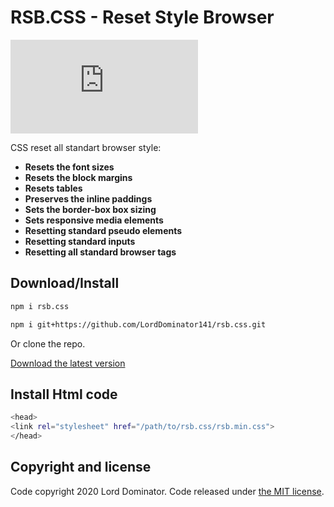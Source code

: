 # RSB.CSS - Reset Style Browser 
[![npm](https://img.shields.io/bundlephobia/min/rsb.css?style=for-the-badge)](https://www.npmjs.com/package/rsb.css)
 
 CSS reset all standart browser style:

* **Resets the font sizes** 
* **Resets the block margins**
* **Resets tables**
* **Preserves the inline paddings** 
* **Sets the border-box box sizing**
* **Sets responsive media elements**
* **Resetting standard pseudo elements**
* **Resetting standard inputs**
* **Resetting all standard browser tags**

## Download/Install

```sh
npm i rsb.css
```
```sh
npm i git+https://github.com/LordDominator141/rsb.css.git
```
Or clone the repo.


[Download the latest version](https://github.com/LordDominator141/rsb.css)
## Install Html code
```sh
<head>
<link rel="stylesheet" href="/path/to/rsb.css/rsb.min.css">
</head>
```
## Copyright and license

Code copyright 2020 Lord Dominator. Code released under [the MIT license](https://github.com/LordDominator141/rsb.css/blob/main/LICENSE).